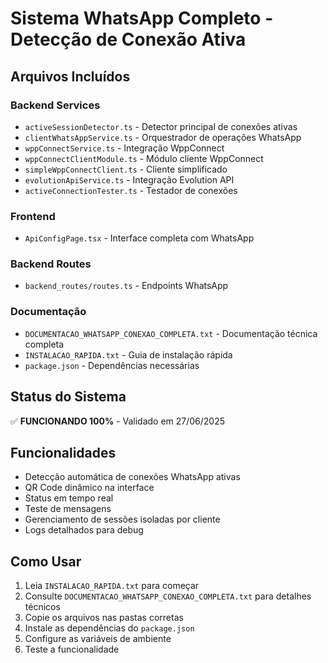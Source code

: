 # Sistema WhatsApp Completo - Detecção de Conexão Ativa

## Arquivos Incluídos

### Backend Services
- `activeSessionDetector.ts` - Detector principal de conexões ativas
- `clientWhatsAppService.ts` - Orquestrador de operações WhatsApp
- `wppConnectService.ts` - Integração WppConnect
- `wppConnectClientModule.ts` - Módulo cliente WppConnect
- `simpleWppConnectClient.ts` - Cliente simplificado
- `evolutionApiService.ts` - Integração Evolution API
- `activeConnectionTester.ts` - Testador de conexões

### Frontend
- `ApiConfigPage.tsx` - Interface completa com WhatsApp

### Backend Routes
- `backend_routes/routes.ts` - Endpoints WhatsApp

### Documentação
- `DOCUMENTACAO_WHATSAPP_CONEXAO_COMPLETA.txt` - Documentação técnica completa
- `INSTALACAO_RAPIDA.txt` - Guia de instalação rápida
- `package.json` - Dependências necessárias

## Status do Sistema
✅ **FUNCIONANDO 100%** - Validado em 27/06/2025

## Funcionalidades
- Detecção automática de conexões WhatsApp ativas
- QR Code dinâmico na interface
- Status em tempo real
- Teste de mensagens
- Gerenciamento de sessões isoladas por cliente
- Logs detalhados para debug

## Como Usar
1. Leia `INSTALACAO_RAPIDA.txt` para começar
2. Consulte `DOCUMENTACAO_WHATSAPP_CONEXAO_COMPLETA.txt` para detalhes técnicos
3. Copie os arquivos nas pastas corretas
4. Instale as dependências do `package.json`
5. Configure as variáveis de ambiente
6. Teste a funcionalidade